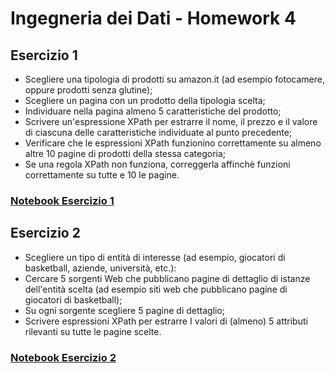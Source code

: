 # Ingegneria dei Dati - Homework 4

## Esercizio 1
- Scegliere una tipologia di prodotti su amazon.it (ad esempio fotocamere, oppure prodotti senza glutine);
- Scegliere un pagina con un prodotto della tipologia scelta;
- Individuare nella pagina almeno 5 caratteristiche del prodotto;
- Scrivere un'espressione XPath per estrarre il nome, il prezzo e il valore di ciascuna delle caratteristiche individuate al punto precedente;
- Verificare che le espressioni XPath funzionino correttamente su almeno altre 10 pagine di prodotti della stessa categoria;
- Se una regola XPath non funziona, correggerla affinchè funzioni correttamente su tutte e 10 le pagine.

### [Notebook Esercizio 1](Esercizio-1/Esercizio-1.ipynb)


## Esercizio 2
- Scegliere un tipo di entità di interesse (ad esempio, giocatori di basketball, aziende, università, etc.):
- Cercare 5 sorgenti Web che pubblicano pagine di dettaglio di istanze dell'entità scelta (ad esempio siti web che pubblicano pagine di giocatori di basketball);
- Su ogni sorgente scegliere 5 pagine di dettaglio;
- Scrivere espressioni XPath per estrarre I valori di (almeno) 5 attributi rilevanti su tutte le pagine scelte.

### [Notebook Esercizio 2](Esercizio-2/Esercizio-2.ipynb)